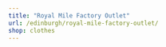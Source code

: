 ```yaml
---
title: "Royal Mile Factory Outlet"
url: /edinburgh/royal-mile-factory-outlet/
shop: clothes
---
```


